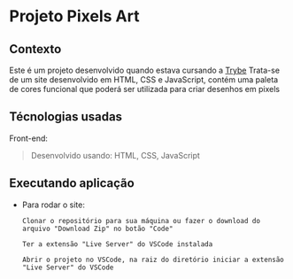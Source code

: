 # Projeto Pixels Art

## Contexto
Este é um projeto desenvolvido quando estava cursando a [Trybe](http://www.betrybe.com) 
Trata-se de um site desenvolvido em HTML, CSS e JavaScript, contém uma paleta de cores funcional que poderá ser utilizada para criar desenhos em pixels

## Técnologias usadas

Front-end:
> Desenvolvido usando: HTML, CSS, JavaScript

## Executando aplicação

* Para rodar o site:

  ```
  Clonar o repositório para sua máquina ou fazer o download do arquivo "Download Zip" no botão "Code"
  ```
  ```
  Ter a extensão "Live Server" do VSCode instalada
  ```
  ```
  Abrir o projeto no VSCode, na raiz do diretório iniciar a extensão "Live Server" do VSCode
  ```